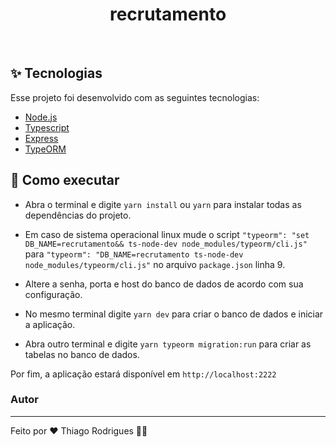 <h1 align="center">recrutamento</h1>

<br>

## ✨ Tecnologias

Esse projeto foi desenvolvido com as seguintes tecnologias:

- [Node.js](https://nodejs.org/en/)
- [Typescript](https://www.typescriptlang.org/)
- [Express](https://expressjs.com/pt-br/)
- [TypeORM](https://typeorm.io/#/)

## 🚀 Como executar

- Abra o terminal e digite `yarn install` ou `yarn` para instalar todas as dependências do projeto.
- Em caso de sistema operacional linux mude o script `"typeorm": "set DB_NAME=recrutamento&& ts-node-dev node_modules/typeorm/cli.js"` para `"typeorm": "DB_NAME=recrutamento ts-node-dev node_modules/typeorm/cli.js"` no arquivo `package.json` linha 9.
- Altere a senha, porta e host do banco de dados de acordo com sua configuração.
- No mesmo terminal digite `yarn dev` para criar o banco de dados e iniciar a aplicação.

- Abra outro terminal e digite `yarn typeorm migration:run` para criar as tabelas no banco de dados.

Por fim, a aplicação estará disponível em `http://localhost:2222`

### Autor

---

Feito por ❤️ Thiago Rodrigues 👋🏽
